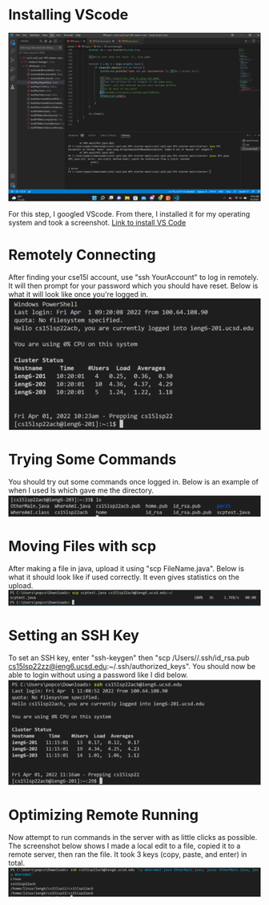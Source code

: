 # Installing VScode
![Image 1](Screenshot1.png)

For this step, I googled VScode. From there, I installed it for my operating system and took a screenshot.
[Link to install VS Code](https://code.visualstudio.com/download)
# Remotely Connecting
After finding your cse15l account, use "ssh YourAccount" to log in remotely. It will then prompt for your password which you should have reset. Below is what it will look like once you're logged in.
![Image 2](Screenshot2.png)
# Trying Some Commands
You should try out some commands once logged in. Below is an example of when I used ls which gave me the directory. 
![Image 3](Screenshot3.png)
# Moving Files with scp
After making a file in java, upload it using "scp FileName.java". Below is what it should look like if used correctly. It even gives statistics on the upload.
![Image 4](Screenshot4.png)
# Setting an SSH Key
To set an SSH key, enter "ssh-keygen" then "scp /Users/<user-name>/.ssh/id_rsa.pub cs15lsp22zz@ieng6.ucsd.edu:~/.ssh/authorized_keys". You should now be able to login without using a password like I did below.
![Image 5](Screenshot5.png)
# Optimizing Remote Running
Now attempt to run commands in the server with as little clicks as possible. The screenshot below shows I made a local edit to a file, copied it to a remote server, then ran the file. It took 3 keys (copy, paste, and enter) in total.
![Image 6](Screenshot6.png)
